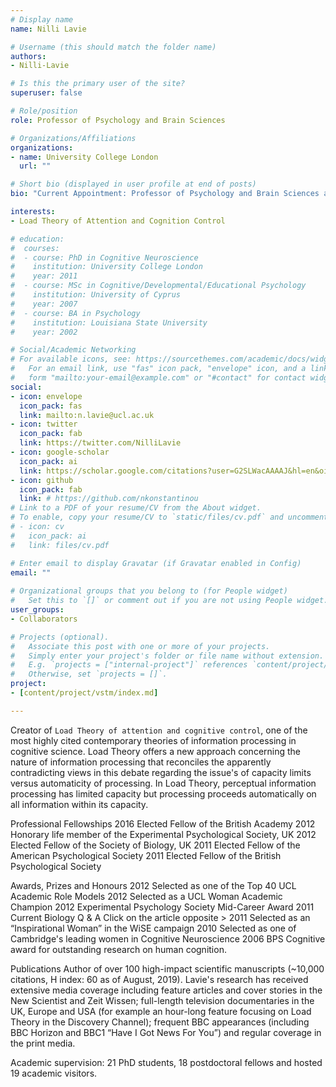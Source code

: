 ```yaml
---
# Display name
name: Nilli Lavie

# Username (this should match the folder name)
authors:
- Nilli-Lavie

# Is this the primary user of the site?
superuser: false

# Role/position
role: Professor of Psychology and Brain Sciences

# Organizations/Affiliations
organizations:
- name: University College London
  url: ""

# Short bio (displayed in user profile at end of posts)
bio: "Current Appointment: Professor of Psychology and Brain Sciences at the Department of Psychology and the Institute of Cognitive Neuroscience, University College London."

interests:
- Load Theory of Attention and Cognition Control

# education:
#  courses:
#  - course: PhD in Cognitive Neuroscience
#    institution: University College London
#    year: 2011
#  - course: MSc in Cognitive/Developmental/Educational Psychology
#    institution: University of Cyprus
#    year: 2007
#  - course: BA in Psychology
#    institution: Louisiana State University
#    year: 2002

# Social/Academic Networking
# For available icons, see: https://sourcethemes.com/academic/docs/widgets/#icons
#   For an email link, use "fas" icon pack, "envelope" icon, and a link in the
#   form "mailto:your-email@example.com" or "#contact" for contact widget.
social:
- icon: envelope
  icon_pack: fas
  link: mailto:n.lavie@ucl.ac.uk
- icon: twitter
  icon_pack: fab
  link: https://twitter.com/NilliLavie
- icon: google-scholar
  icon_pack: ai
  link: https://scholar.google.com/citations?user=G2SLWacAAAAJ&hl=en&oi=ao
- icon: github
  icon_pack: fab
  link: # https://github.com/nkonstantinou
# Link to a PDF of your resume/CV from the About widget.
# To enable, copy your resume/CV to `static/files/cv.pdf` and uncomment the lines below.  
# - icon: cv
#   icon_pack: ai
#   link: files/cv.pdf

# Enter email to display Gravatar (if Gravatar enabled in Config)
email: ""
  
# Organizational groups that you belong to (for People widget)
#   Set this to `[]` or comment out if you are not using People widget.  
user_groups:
- Collaborators

# Projects (optional).
#   Associate this post with one or more of your projects.
#   Simply enter your project's folder or file name without extension.
#   E.g. `projects = ["internal-project"]` references `content/project/deep-learning/index.md`.
#   Otherwise, set `projects = []`.
project:
- [content/project/vstm/index.md]

---
```


Creator of `Load Theory of attention and cognitive control`, one of the most highly cited contemporary theories of information processing in cognitive science. Load Theory offers a new approach concerning the nature of information processing that reconciles the apparently contradicting views in this debate regarding the issue's of capacity limits versus automaticity of processing. In Load Theory, perceptual information processing has limited capacity but processing proceeds automatically on all information within its capacity.

Professional Fellowships
2016    Elected Fellow of the British Academy
2012    Honorary life member of the Experimental Psychological Society, UK 
2012    Elected Fellow of the Society of Biology, UK
2011    Elected Fellow of the American Psychological Society 
2011    Elected Fellow of the British Psychological Society

Awards, Prizes and Honours
2012    Selected as one of the Top 40 UCL Academic Role Models
2012    Selected as a UCL Woman Academic Champion
2012    Experimental Psychology Society Mid-Career Award
2011    Current Biology Q & A Click on the article opposite >
2011    Selected as an “Inspirational Woman” in the WiSE campaign
2010    Selected as one of Cambridge's leading women in Cognitive Neuroscience 
2006    BPS Cognitive award for outstanding research on human cognition.

Publications
Author of over 100 high-impact scientific manuscripts (~10,000 citations, H index: 60 as of August, 2019). Lavie's research has received extensive media coverage including feature articles and cover stories in the New Scientist and Zeit Wissen; full-length television documentaries in the UK, Europe and USA (for example an hour-long feature focusing on Load Theory in the Discovery Channel); frequent BBC appearances (including BBC Horizon and BBC1 “Have I Got News For You”) and regular coverage in the print media. 

Academic supervision: 21 PhD students, 18 postdoctoral fellows and hosted 19 academic visitors.